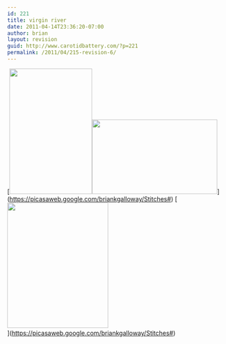 ```yaml
---
id: 221
title: virgin river
date: 2011-04-14T23:36:20-07:00
author: brian
layout: revision
guid: http://www.carotidbattery.com/?p=221
permalink: /2011/04/215-revision-6/
---
```

[[<img title="Center" src="https://i1.wp.com/lh3.googleusercontent.com/_gNb0_qqamzE/TafjGDNr5ZI/AAAAAAAAJR0/_M7iTHAuipA/s288/IMG_8461_stitch.jpg?resize=190%2C288&#038;ssl=1" alt="" width="190" height="288" data-recalc-dims="1" />](https://picasaweb.google.com/briankgalloway/Stitches#)<img title="Left" src="https://i1.wp.com/lh6.googleusercontent.com/_gNb0_qqamzE/TafjLgUcRdI/AAAAAAAAJR8/EC14meYkrTw/s288/IMG_8457_stitch.jpg?resize=288%2C171&#038;ssl=1" alt="" width="288" height="171" data-recalc-dims="1" />](https://picasaweb.google.com/briankgalloway/Stitches#)  [[<img title="Right" src="https://i2.wp.com/lh5.googleusercontent.com/_gNb0_qqamzE/TafjPOi562I/AAAAAAAAJSE/DdKBcwC-V40/s288/IMG_8463_stitch.jpg?resize=232%2C288&#038;ssl=1" alt="" width="232" height="288" data-recalc-dims="1" />](https://picasaweb.google.com/briankgalloway/Stitches#)[  
](https://picasaweb.google.com/briankgalloway/Stitches#)](https://picasaweb.google.com/briankgalloway/Stitches#) [  
](https://picasaweb.google.com/briankgalloway/Stitches#) [  
](https://picasaweb.google.com/briankgalloway/Stitches#) 

<div>
</div>

<div>
</div>